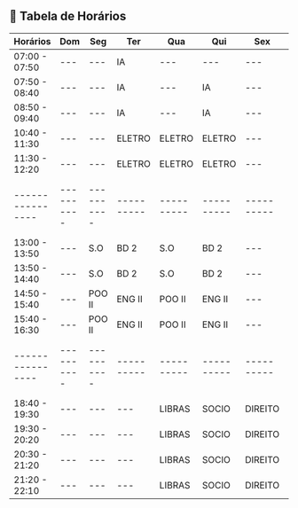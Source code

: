 ## 📅 Tabela de Horários

| Horários       | Dom      | Seg      | Ter      | Qua      | Qui      | Sex      | Sáb      |
|----------------|----------|----------|----------|----------|----------|----------|----------|
| 07:00 - 07:50  | ---      | ---      | IA       | ---      | ---      | ---      | ---      |
| 07:50 - 08:40  | ---      | ---      | IA       | ---      | IA       | ---      | ---      |
| 08:50 - 09:40  | ---      | ---      | IA       | ---      | IA       | ---      | ---      |
| 10:40 - 11:30  | ---      | ---      | ELETRO   | ELETRO   | ELETRO   | ---      | ---      |
| 11:30 - 12:20  | ---      | ---      | ELETRO   | ELETRO   | ELETRO   | ---      | ---      |
|----------------|----------|----------|----------|----------|----------|----------|----------|
| 13:00 - 13:50  | ---      | S.O      | BD 2     | S.O      | BD 2     | ---      | ---      |
| 13:50 - 14:40  | ---      | S.O      | BD 2     | S.O      | BD 2     | ---      | ---      |
| 14:50 - 15:40  | ---      | POO II   | ENG II   | POO II   | ENG II   | ---      | ---      |
| 15:40 - 16:30  | ---      | POO II   | ENG II   | POO II   | ENG II   | ---      | ---      |
|----------------|----------|----------|----------|----------|----------|----------|----------|
| 18:40 - 19:30  | ---      | ---      | ---      | LIBRAS   | SOCIO    | DIREITO  | ---      |
| 19:30 - 20:20  | ---      | ---      | ---      | LIBRAS   | SOCIO    | DIREITO  | ---      |
| 20:30 - 21:20  | ---      | ---      | ---      | LIBRAS   | SOCIO    | DIREITO  | ---      |
| 21:20 - 22:10  | ---      | ---      | ---      | LIBRAS   | SOCIO    | DIREITO  | ---      |

